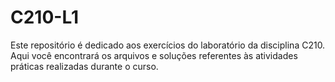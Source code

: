 # C210-L1

Este repositório é dedicado aos exercícios do laboratório da disciplina C210. Aqui você encontrará os arquivos e soluções referentes às atividades práticas realizadas durante o curso.
